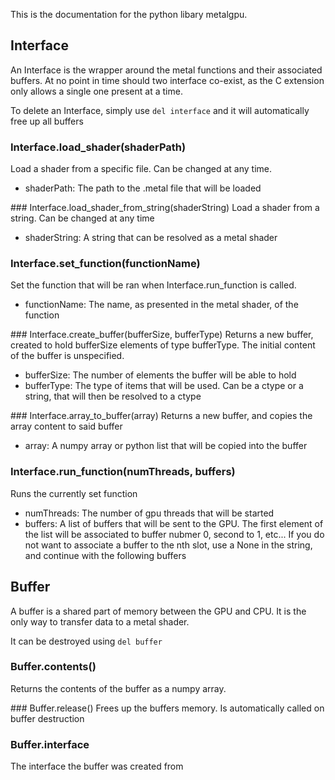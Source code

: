 This is the documentation for the python libary metalgpu. 

## Interface

An Interface is the wrapper around the metal functions and their associated buffers. At no point in time should two interface co-exist, as the C extension only allows a single one present at a time. 

To delete an Interface, simply use `del interface` and it will automatically free up all buffers

### Interface.load_shader(shaderPath)
Load a shader from a specific file. Can be changed at any time.
- shaderPath: The path to the .metal file that will be loaded

### Interface.load_shader_from_string(shaderString)
Load a shader from a string. Can be changed at any time
- shaderString: A string that can be resolved as a metal shader

### Interface.set_function(functionName)
Set the function that will be ran when Interface.run_function is called.
- functionName: The name, as presented in the metal shader, of the function

### Interface.create_buffer(bufferSize, bufferType)
Returns a new buffer, created to hold bufferSize elements of type bufferType. The initial content of the buffer is unspecified. 
- bufferSize: The number of elements the buffer will be able to hold
- bufferType: The type of items that will be used. Can be a ctype or a string, that will then be resolved to a ctype

### Interface.array_to_buffer(array)
Returns a new buffer, and copies the array content to said buffer
- array: A numpy array or python list that will be copied into the buffer 

### Interface.run_function(numThreads, buffers)
Runs the currently set function
- numThreads: The number of gpu threads that will be started
- buffers: A list of buffers that will be sent to the GPU. The first element of the list will be associated to buffer nubmer 0, second to 1, etc... If you do not want to associate a buffer to the nth slot, use a None in the string, and continue with the following buffers

## Buffer

A buffer is a shared part of memory between the GPU and CPU. It is the only way to transfer data to a metal shader. 

It can be destroyed using `del buffer`

### Buffer.contents()
Returns the contents of the buffer as a numpy array. 

### Buffer.release()
Frees up the buffers memory. Is automatically called on buffer destruction

### Buffer.interface
The interface the buffer was created from